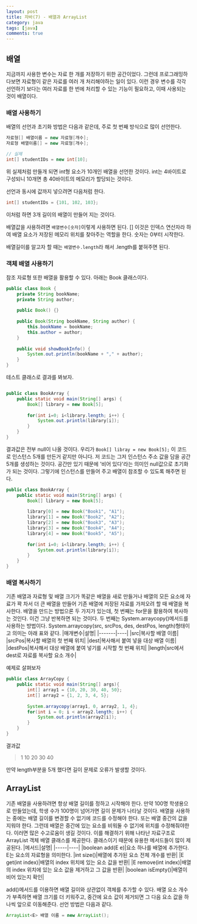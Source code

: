 ```yaml
---
layout: post
title: 자바(7) - 배열과 ArrayList
category: java
tags: [java]
comments: true
---
```


## 배열

지금까지 사용한 변수는 자료 한 개를 저장하기 위한 공간이었다. 그런데 프로그래밍하다보면 자료형이 같은 자료를 여러 개 처리해야하는 일이 있다.
이런 경우 변수를 각각 선언하기 보다는 여러 자료를 한 번에 처리할 수 있는 기능이 필요하고, 이때 사용되는 것이 배열이다.

### 배열 사용하기

배열의 선언과 초기화 방법은 다음과 같은데, 주로 첫 번째 방식으로 많이 선언한다.

```java
자료형[] 배열이름 = new 자료형[개수];
자료형 배열이름[] = new 자료형[개수];

// 실제
int[] studentIDs = new int[10];
```

위 실제처럼 만들개 되면 int형 요소가 10개인 배열을 선언한 것이다. int는 4바이트로 구성되니 10개면 총 40바이트의 메모리가 할당되는 것이다.

선언과 동시에 값까지 넣으려면 다음처럼 한다.

```java
int[] studentIDs = {101, 102, 103};
```

이처럼 하면 3개 길이의 배열이 만들어 지는 것이다.

배열값을 사용하려면 `배열변수[숫자]`이렇게 사용하면 된다. [] 이것은 인덱스 연산자라 하여 배열 요소가 저장된 메모리 위치를 찾아주는 역할을 한다. 숫자는 0부터 시작한다.

배열길이를 알고자 할 때는 `배열변수.length`라 해서 .length를 붙혀주면 된다.

### 객체 배열 사용하기

참조 자료형 또한 배열을 활용할 수 있다. 아래는 Book 클래스이다.

```java
public class Book {
    private String bookName;
    private String author;
    
    public Book() {}
    
    public Book(String bookName, String author) {
        this.bookName = bookName;
        this.author = author;
    }
    
    public void showBookInfo() {
        System.out.println(bookName + "," + author);
    }
}
```

테스트 클래스로 결과를 봐보자.
```java

public class BookArray {
    public static void main(String[] args) {
        Book[] library = new Book[5];
        
        for(int i=0; i<library.length; i++) {
            System.out.println(library[i]);
        }
    }
}
```

결과값은 전부 null이 나올 것이다. 우리가 `Book[] libray = new Book[5];` 이 코드로 인스턴스 5개를 만든거 같지만 아니다. 저 코드는 그저 인스턴스 주소 값을 담을 공간 5개를 생성하는 것이다.
공간만 있기 때문에 '비어 있다'라는 의미인 null값으로 초기화가 되는 것이다. 그렇기에 인스턴스를 만들어 주고 배열이 참조할 수 있도록 해주면 된다.

```java
public class BookArray {
    public static void main(String[] args) {
        Book[] library = new Book[5];
        
        library[0] = new Book("Book1", "A1");
        library[1] = new Book("Book2", "A2");
        library[2] = new Book("Book3", "A3");
        library[3] = new Book("Book4", "A4");
        library[4] = new Book("Book5", "A5");
        
        for(int i=0; i<library.length; i++) {
            System.out.println(library[i]);
        }
    }
}
```

### 배열 복사하기

기존 배열과 자료형 및 배열 크기가 똑같은 배열을 새로 만들거나 배열의 모든 요소에 자료가 꽉 차서 더 큰 배열을 만들어 기존 배열에 저장된 자료를 가져오려 할 때 배열을 복사한다.
배열을 만드는 방법으론 두 가지가 있는데, 첫 번째는 for문을 활용하여 복사하는 것인다. 이건 그냥 반복하면 되는 것이다. 두 번째는 System.arraycopy()메서드를 사용하는 방법이다.
System.arraycopy(src, srcPos, des, destPos, length)형태이고 의미는 아래 표와 같다.
|매개변수|설명|
|-------|----|
|src|복사할 배열 이름|
|srcPos|복사할 배열의 첫 번째 위치|
|dest|복사해서 붙여 넣을 대상 배열 이름|
|destPos|복사해서 대상 배열에 붙여 넣기를 시작할 첫 번째 위치|
|length|src에서 dest로 자료를 복사할 요소 개수|

예제로 살펴보자

```java
public class ArrayCopy {
    public static void main(String[] args){
        int[] array1 = {10, 20, 30, 40, 50};
        int[] array2 = {1, 2, 3, 4, 5};
        
        System.arraycopy(array1, 0, array2, 1, 4};
        for(int i = 0; i < array2.length; i++) {
            System.out.println(array2[i]);
        }
    }
}

```
결과값
> 1
> 10
> 20
> 30
> 40

만약 length부분을 5개 했다면 길이 문제로 오류가 발생할 것이다.

## ArrayList

기존 배열을 사용하려면 항상 배열 길이를 정하고 시작해야 한다. 만약 100명 학생용으로 만들었는데, 학생 수가 100명이 넘어가면 길이 문제가 나타날 것이다.
배열을 사용하는 중에는 배열 길이를 변경할 수 없기에 코드를 수정해야 한다. 또는 배열 중간의 값을 지워야 한다. 그런데 배열은 중간에 있는 요소를 비워둘 수 없기에 위치를 수정해줘야한다.
이러면 많은 수고로움이 생길 것이다. 이를 해결하기 위해 나타난 자료구조로 ArrayList 객체 배열 클래스를 제공한다. 클래스이기 때문에 유용한 메서드들이 많이 제공된다.
|메서드|설명|
|-----|----|
|boolean add(E e)|요소 하나를 배열에 추가한다. E는 요소의 자료형을 의미한다.
|int size()|배열에 추가된 요소 전체 개수를 반환|
|E get(int index)|배열의 index 위치에 있는 요소 값을 반환|
|E remove(int index)|배열의 index 위치에 있는 요소 값을 제거하고 그 값을 반환|
|boolean isEmpty()|배열이 비어 있는지 확인|

add()메서드를 이용하면 배열 길이와 상관없이 객체를 추가할 수 있다. 배열 요소 개수가 부족하면 배열 크기를 더 키워주고, 중간에 요소 값이 제거되면 그 다음 요소 값을 하나씩 앞으로 이동해준다.
선언 방법은 다음과 같다.

```java
ArrayList<E> 배열 이름 = new ArrayList();
```
